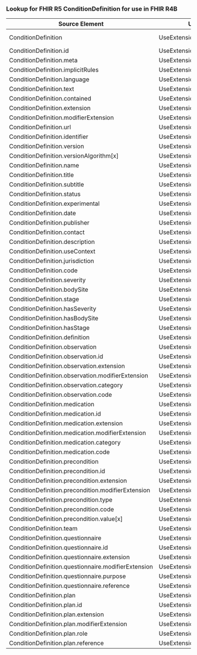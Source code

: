 ### Lookup for FHIR R5 ConditionDefinition for use in FHIR R4B

| Source Element | Usage | Target |
| -------------- | ----- | ------ |
| ConditionDefinition | UseExtension | http://hl7.org/fhir/5.0/StructureDefinition/extension-ConditionDefinition |
| ConditionDefinition.id | UseExtensionFromAncestor | - |
| ConditionDefinition.meta | UseExtensionFromAncestor | - |
| ConditionDefinition.implicitRules | UseExtensionFromAncestor | - |
| ConditionDefinition.language | UseExtensionFromAncestor | - |
| ConditionDefinition.text | UseExtensionFromAncestor | - |
| ConditionDefinition.contained | UseExtensionFromAncestor | - |
| ConditionDefinition.extension | UseExtensionFromAncestor | - |
| ConditionDefinition.modifierExtension | UseExtensionFromAncestor | - |
| ConditionDefinition.url | UseExtensionFromAncestor | - |
| ConditionDefinition.identifier | UseExtensionFromAncestor | - |
| ConditionDefinition.version | UseExtensionFromAncestor | - |
| ConditionDefinition.versionAlgorithm[x] | UseExtensionFromAncestor | - |
| ConditionDefinition.name | UseExtensionFromAncestor | - |
| ConditionDefinition.title | UseExtensionFromAncestor | - |
| ConditionDefinition.subtitle | UseExtensionFromAncestor | - |
| ConditionDefinition.status | UseExtensionFromAncestor | - |
| ConditionDefinition.experimental | UseExtensionFromAncestor | - |
| ConditionDefinition.date | UseExtensionFromAncestor | - |
| ConditionDefinition.publisher | UseExtensionFromAncestor | - |
| ConditionDefinition.contact | UseExtensionFromAncestor | - |
| ConditionDefinition.description | UseExtensionFromAncestor | - |
| ConditionDefinition.useContext | UseExtensionFromAncestor | - |
| ConditionDefinition.jurisdiction | UseExtensionFromAncestor | - |
| ConditionDefinition.code | UseExtensionFromAncestor | - |
| ConditionDefinition.severity | UseExtensionFromAncestor | - |
| ConditionDefinition.bodySite | UseExtensionFromAncestor | - |
| ConditionDefinition.stage | UseExtensionFromAncestor | - |
| ConditionDefinition.hasSeverity | UseExtensionFromAncestor | - |
| ConditionDefinition.hasBodySite | UseExtensionFromAncestor | - |
| ConditionDefinition.hasStage | UseExtensionFromAncestor | - |
| ConditionDefinition.definition | UseExtensionFromAncestor | - |
| ConditionDefinition.observation | UseExtensionFromAncestor | - |
| ConditionDefinition.observation.id | UseExtensionFromAncestor | - |
| ConditionDefinition.observation.extension | UseExtensionFromAncestor | - |
| ConditionDefinition.observation.modifierExtension | UseExtensionFromAncestor | - |
| ConditionDefinition.observation.category | UseExtensionFromAncestor | - |
| ConditionDefinition.observation.code | UseExtensionFromAncestor | - |
| ConditionDefinition.medication | UseExtensionFromAncestor | - |
| ConditionDefinition.medication.id | UseExtensionFromAncestor | - |
| ConditionDefinition.medication.extension | UseExtensionFromAncestor | - |
| ConditionDefinition.medication.modifierExtension | UseExtensionFromAncestor | - |
| ConditionDefinition.medication.category | UseExtensionFromAncestor | - |
| ConditionDefinition.medication.code | UseExtensionFromAncestor | - |
| ConditionDefinition.precondition | UseExtensionFromAncestor | - |
| ConditionDefinition.precondition.id | UseExtensionFromAncestor | - |
| ConditionDefinition.precondition.extension | UseExtensionFromAncestor | - |
| ConditionDefinition.precondition.modifierExtension | UseExtensionFromAncestor | - |
| ConditionDefinition.precondition.type | UseExtensionFromAncestor | - |
| ConditionDefinition.precondition.code | UseExtensionFromAncestor | - |
| ConditionDefinition.precondition.value[x] | UseExtensionFromAncestor | - |
| ConditionDefinition.team | UseExtensionFromAncestor | - |
| ConditionDefinition.questionnaire | UseExtensionFromAncestor | - |
| ConditionDefinition.questionnaire.id | UseExtensionFromAncestor | - |
| ConditionDefinition.questionnaire.extension | UseExtensionFromAncestor | - |
| ConditionDefinition.questionnaire.modifierExtension | UseExtensionFromAncestor | - |
| ConditionDefinition.questionnaire.purpose | UseExtensionFromAncestor | - |
| ConditionDefinition.questionnaire.reference | UseExtensionFromAncestor | - |
| ConditionDefinition.plan | UseExtensionFromAncestor | - |
| ConditionDefinition.plan.id | UseExtensionFromAncestor | - |
| ConditionDefinition.plan.extension | UseExtensionFromAncestor | - |
| ConditionDefinition.plan.modifierExtension | UseExtensionFromAncestor | - |
| ConditionDefinition.plan.role | UseExtensionFromAncestor | - |
| ConditionDefinition.plan.reference | UseExtensionFromAncestor | - |
